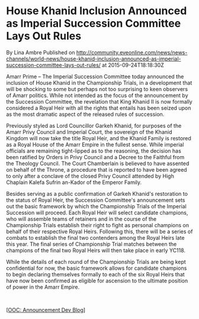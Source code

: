 # House Khanid Inclusion Announced as Imperial Succession Committee Lays Out Rules
By Lina Ambre
Published on http://community.eveonline.com/news/news-channels/world-news/house-khanid-inclusion-announced-as-imperial-succession-committee-lays-out-rules/ at 2015-09-24T18:18:30Z

Amarr Prime – The Imperial Succession Committee today announced the inclusion of House Khanid in the Championship Trials, in a development that will be shocking to some but perhaps not too surprising to keen observers of Amarr politics. While not intended as the focus of the announcement by the Succession Committee, the revelation that King Khanid II is now formally considered a Royal Heir with all the rights that entails has been seized upon as the most dramatic aspect of the released rules of succession.

Previously styled as Lord Councillor Garkeh Khanid, for purposes of the Amarr Privy Council and Imperial Court, the sovereign of the Khanid Kingdom will now take the title Royal Heir, and the Khanid Family is restored as a Royal House of the Amarr Empire in the fullest sense. While imperial officials are remaining tight-lipped as to the reasoning, the decision has been ratified by Orders in Privy Council and a Decree to the Faithful from the Theology Council. The Court Chamberlain is believed to have assented on behalf of the Throne, a procedure that is reported to have been agreed to only after a conclave of the closed Privy Council attended by High Chaplain Kalefa Sufrin an-Kador of the Emperor Family.

Besides serving as a public confirmation of Garkeh Khanid's restoration to the status of Royal Heir, the Succession Committee's announcement sets out the basic framework by which the Championship Trials of the Imperial Succession will proceed. Each Royal Heir will select candidate champions, who will assemble teams of retainers and in the course of the Championship Trials establish their right to fight as personal champions on behalf of their respective Royal Heirs. Following this, there will be a series of combats to establish the final two contenders among the Royal Heirs late this year. The final series of Championship Trial matches between the champions of the final two Royal Heirs will then take place in early YC118.

While the details of each round of the Championship Trials are being kept confidential for now, the basic framework allows for candidate champions to begin declaring themselves formally to each of the six Royal Heirs that have now been confirmed as eligible for ascension to the ultimate position of power in the Amarr Empire.

&nbsp;

[[OOC: Announcement Dev Blog](http://community.eveonline.com/news/dev-blogs/announcing-amarr-championships/)]

